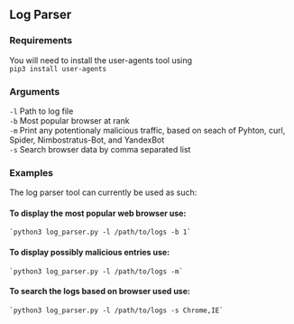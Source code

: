 ## Log Parser

### Requirements

  You will need to install the user-agents tool using<br/>
    `pip3 install user-agents`

### Arguments

  `-l` Path to log file<br/>
  `-b` Most popular browser at rank<br/>
  `-m` Print any potentionaly malicious traffic, based on seach of Pyhton, curl, Spider, Nimbostratus-Bot, and YandexBot<br/>
  `-s` Search browser data by comma separated list

### Examples

The log parser tool can currently be used as such:

#### To display the most popular web browser use:<br/>
    `python3 log_parser.py -l /path/to/logs -b 1`

#### To display possibly malicious entries use:<br/>
    `python3 log_parser.py -l /path/to/logs -m`

#### To search the logs based on browser used use:<br/>
    `python3 log_parser.py -l /path/to/logs -s Chrome,IE`
